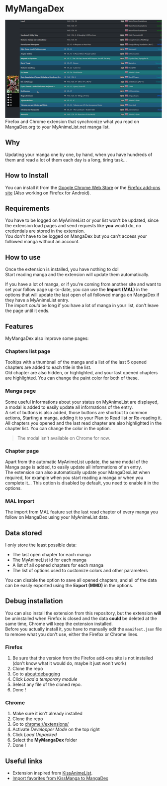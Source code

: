 # MyMangaDex

![Follow page Screenshot](screenshots/follow.png)  
Firefox and Chrome extension that synchronize what you read on MangaDex.org to your MyAnimeList.net manga list.

## Why

Updating your manga one by one, by hand, when you have hundreds of them and read a lot of them each day is a long, tiring task...

## How to Install

You can install it from the [Google Chrome Web Store](https://chrome.google.com/webstore/detail/mymangadex/ihejddjcdmdppiimegmknbcaiebklajl) or the [Firefox add-ons site](https://addons.mozilla.org/fr/firefox/addon/mymangadex/) (Also working on Firefox for Android).  

## Requirements

You have to be logged on MyAnimeList or your list won't be updated, since the extension load pages and send requests like **you** would do, no credentials are stored in the extension.  
You don't have to be logged on MangaDex but you can't access your followed manga without an account.

## How to use

Once the extension is installed, you have nothing to do!  
Start reading manga and the extension will update them automatically.

If you have a lot of manga, or if you're coming from another site and want to set your follow page up-to-date, you can use the **Import (MAL)** in the options that will update the last open of all followed manga on MangaDex if they have a MyAnimeList entry.  
The import *could* be long if you have a lot of manga in your list, don't leave the page until it ends.

## Features

MyMangaDex also improve some pages:

### Chapters list page

Tooltips with a thumbnail of the manga and a list of the last 5 opened chapters are added to each title in the list.  
Old chapter are also hidden, or highlighted, and your last opened chapters are highlighted. You can change the paint color for both of these.

### Manga page

Some useful informations about your status on MyAnimeList are displayed, a modal is added to easily update all informations of the entry.  
A set of buttons is also added, those buttons are shortcut to common actions, Starting a manga, adding it to your Plan to Read list or Re-reading it.  
All chapters you opened and the last read chapter are also highlighted in the chapter list. You can change the color in the option.

> The modal isn't available on Chrome for now.

### Chapter page

Apart from the automatic MyAnimeList update, the same modal of the Manga page is added, to easily update all informations of an entry.  
The extension can also automatically update your MangaDexList when required, for example when you start reading a manga or when you complete it... This option is disabled by default, you need to enable it in the options.

### MAL Import

The import from MAL feature set the last read chapter of every manga you follow on MangaDex using your MyAnimeList data.

## Data stored

I only store the least possible data:

* The last open chapter for each manga
* The MyAnimeList id for each manga
* A list of all opened chapters for each manga
* The list of options used to customize colors and other parameters

You can disable the option to save all opened chapters, and all of the data can be easily exported using the **Export (MMD)** in the options.

## Debug installation

You can also install the extension from this repository, but the extension **will** be uninstalled when Firefox is closed and the data **could** be deleted at the same time, Chrome will keep the extension installed.  
Before you actually install it, you have to manually edit the ``manifest.json`` file to remove what you don't use, either the Firefox or Chrome lines.

### Firefox

1. Be sure that the version from the Firefox add-ons site is not installed (don't know what it would do, maybe it just won't work)
2. Clone the repo
3. Go to [about:debugging](about:debugging)
4. Click *Load a temporary module*
5. Select any file of the cloned repo.
6. Done !

### Chrome

1. Make sure it isn't already installed
2. Clone the repo
3. Go to [chrome://extensions/](chrome://extensions/)
4. Activate *Developper Mode* on the top right
5. Click *Load Unpacked*
6. Select the **MyMangaDex** folder
7. Done !

## Useful links

* Extension inspired from [KissAnimeList](https://github.com/lolamtisch/KissAnimeList).
* [Import favorites from KissManga to MangaDex](https://old.reddit.com/r/manga/comments/8qebu4/import_kissmanga_bookmarks_to_mangadex/)